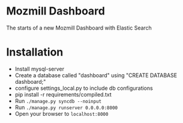 Mozmill Dashboard
=======

The starts of a new Mozmill Dashboard with Elastic Search

Installation
=======

* Install mysql-server
 * Create a database called "dashboard" using "CREATE DATABASE dashboard;"
* configure settings_local.py to include db configurations
* pip install -r requirements/compiled.txt
* Run `./manage.py syncdb --noinput`
* Run `./manage.py runserver 0.0.0.0:8000`
* Open your browser to `localhost:8000`
